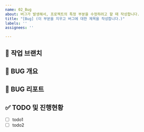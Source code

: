 ```yaml
---
name: 02_Bug
about: 버그가 발생해서, 프로젝트의 특정 부분을 수정하려고 할 때 작성합니다.
title: "[Bug] (이 부분을 지우고 버그에 대한 제목을 작성합니다.)"
labels: ''
assignees: ''

---
```


<!-- Assignees 체크하기 -->

## 🌴 작업 브랜치 <!-- 작업할 브랜치 명시 -->

## 🐛 BUG 개요 <!-- 어떤 부분에서 에러가 발생했는지 작성 -->

## 🚧 BUG 리포트 <!-- 버그의 원인은 무엇이었고 어떻게 해결했는지 작성 -->

## ✅ TODO 및 진행현황 <!-- 할 일 목록을 만들고 진행사항 표시 -->

- [ ] todo1
- [ ] todo2
